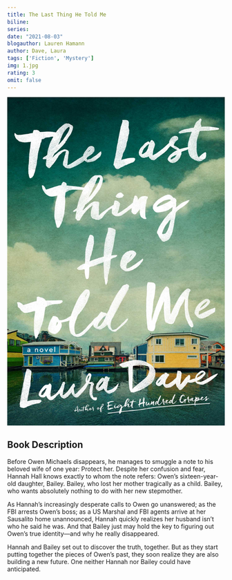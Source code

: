```yaml
---
title: The Last Thing He Told Me
biline:
series: 
date: "2021-08-03"
blogauthor: Lauren Hamann
author: Dave, Laura
tags: ['Fiction', 'Mystery']
img: 1.jpg
rating: 3
omit: false
---
```


![Book Cover](1.jpg)

## Book Description

Before Owen Michaels disappears, he manages to smuggle a note to his beloved wife of one year: Protect her. Despite her confusion and fear, Hannah Hall knows exactly to whom the note refers: Owen’s sixteen-year-old daughter, Bailey. Bailey, who lost her mother tragically as a child. Bailey, who wants absolutely nothing to do with her new stepmother.

As Hannah’s increasingly desperate calls to Owen go unanswered; as the FBI arrests Owen’s boss; as a US Marshal and FBI agents arrive at her Sausalito home unannounced, Hannah quickly realizes her husband isn’t who he said he was. And that Bailey just may hold the key to figuring out Owen’s true identity—and why he really disappeared.

Hannah and Bailey set out to discover the truth, together. But as they start putting together the pieces of Owen’s past, they soon realize they are also building a new future. One neither Hannah nor Bailey could have anticipated.